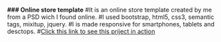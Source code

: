 **### Online store template**
#It is an online store template created by me from a PSD wich I found online.
#I used bootstrap, html5, css3, semantic tags, mixitup, jquery.
#I is made responsive for smartphones, tablets and desctops.
#[Click this link to see this priject in action](https://semenbakhtin.github.io/1/)

